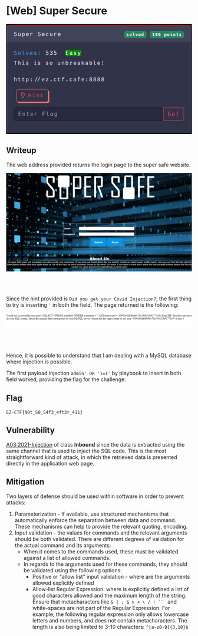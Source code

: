 # [Web] Super Secure

<p align="center"><img src="https://github.com/greedpanda/ez-ctf-2022/blob/main/assets/challenge-cards/Super-Secure.jpg"/></p>

## Writeup

The web address provided returns the login page to the super safe website.

<p align="center"><img src="https://github.com/greedpanda/ez-ctf-2022/blob/main/assets/super-secure0.png"/></p>
<br/><br/>

Since the hint provided is `Did you get your Covid Injection?`, the first thing to try is inserting `'` in both the field.
The page returned is the following:

<p align="center"><img src="https://github.com/greedpanda/ez-ctf-2022/blob/main/assets/super-secure1.png"/></p>
<br/><br/>

Hence, it is possible to understand that I am dealing with a MySQL database where injection is possible. 

The first payload injection `admin' OR '1=1'` by playbook to insert in both field worked, providing the flag for the challenge:

## Flag

    EZ-CTF{N0t_S0_S4f3_4ft3r_411}

## Vulnerability

[A03:2021-Injection](https://owasp.org/Top10/A03_2021-Injection/) of class **Inbound** since the data is extracted using the same channel that is used to inject the SQL code. This is the most straightforward kind of attack, in which the retrieved data is presented directly in the application web page.

## Mitigation

Two layers of defense should be used within software in order to prevent attacks:

1. Parameterization - If available, use structured mechanisms that automatically enforce the separation between data and command. These mechanisms can help to provide the relevant quoting, encoding.
2. Input validation - the values for commands and the relevant arguments should be both validated. There are different degrees of validation for the actual command and its arguments:
    - When it comes to the commands used, these must be validated against a list of allowed commands.
    - In regards to the arguments used for these commands, they should be validated using the following options:
        - Positive or "allow list" input validation - where are the arguments allowed explicitly defined
        - Allow-list Regular Expression: where is explicitly defined a list of good characters allowed and the maximum length of the string. Ensure that metacharacters like `& | ; $ > < \ / ! `` `  and white-spaces are not part of the Regular Expression. For example, the following regular expression only allows lowercase letters and numbers, and does not contain metacharacters. The length is also being limited to 3-10 characters: `^[a-z0-9]{3,10}$`
